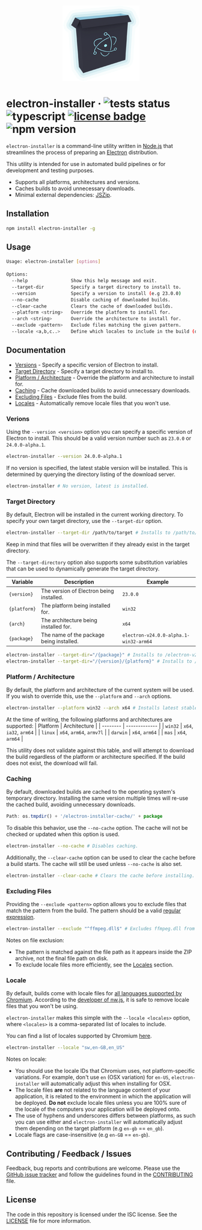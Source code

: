 <p align="center"><img src="docs/electron-installer-logo.png"/></p>

# electron-installer &middot; ![tests status](https://github.com/Kruithne/electron-installer/actions/workflows/github-actions-test.yml/badge.svg) ![typescript](https://img.shields.io/badge/language-typescript-blue) [![license badge](https://img.shields.io/github/license/Kruithne/electron-installer?color=blue)](LICENSE) ![npm version](https://img.shields.io/npm/v/electron-installer?color=blue)

`electron-installer` is a command-line utility written in [Node.js](https://nodejs.org/) that streamlines the process of preparing an [Electron](https://www.electronjs.org/) distribution.

This utility is intended for use in automated build pipelines or for development and testing purposes.

- Supports all platforms, architectures and versions.
- Caches builds to avoid unnecessary downloads.
- Minimal external dependencies: [JSZip](https://www.npmjs.com/package/jszip).

## Installation
```bash
npm install electron-installer -g
```

## Usage
```bash
Usage: electron-installer [options]

Options:
  --help                Show this help message and exit.
  --target-dir          Specify a target directory to install to.
  --version             Specify a version to install (e.g 23.0.0)
  --no-cache            Disable caching of downloaded builds.
  --clear-cache         Clears the cache of downloaded builds.
  --platform <string>   Override the platform to install for.
  --arch <string>       Override the architecture to install for.
  --exclude <pattern>   Exclude files matching the given pattern.
  --locale <a,b,c..>    Define which locales to include in the build (defaults: all).
```

## Documentation

- [Versions](#versions) - Specify a specific version of Electron to install.
- [Target Directory](#target-directory) - Specify a target directory to install to.
- [Platform / Architecture](#platform--architecture) - Override the platform and architecture to install for.
- [Caching](#caching) - Cache downloaded builds to avoid unnecessary downloads.
- [Excluding Files](#excluding-files) - Exclude files from the build.
- [Locales](#locale) - Automatically remove locale files that you won't use.

### Verions

Using the `--version <version>` option you can specify a specific version of Electron to install. This should be a valid version number such as `23.0.0` or `24.0.0-alpha.1`.

```bash
electron-installer --version 24.0.0-alpha.1
```
If no version is specified, the latest stable version will be installed. This is determined by querying the directory listing of the download server.

```bash
electron-installer # No version, latest is installed.
```

### Target Directory

By default, Electron will be installed in the current working directory. To specify your own target directory, use the `--target-dir` option.

```bash
electron-installer --target-dir /path/to/target # Installs to /path/to/target.
```
Keep in mind that files will be overwritten if they already exist in the target directory.

The `--target-directory` option also supports some substitution variables that can be used to dynamically generate the target directory.


| Variable | Description | Example |
| -------- | ----------- | ------- |
| `{version}` | The version of Electron being installed. | `23.0.0` |
| `{platform}` | The platform being installed for. | `win32` |
| `{arch}` | The architecture being installed for. | `x64` |
| `{package}` | The name of the package being installed. | `electron-v24.0.0-alpha.1-win32-arm64` |

```bash
electron-installer --target-dir="/{package}" # Installs to /electron-v23.0.0-win32-x64
electron-installer --target-dir="/{version}/{platform}" # Installs to /23.0.0/win32
```

### Platform / Architecture

By default, the platform and architecture of the current system will be used. If you wish to override this, use the `--platform` and `--arch` options.

```bash
electron-installer --platform win32 --arch x64 # Installs latest stable build for Windows x64.
```

At the time of writing, the following platforms and architectures are supported:
| Platform | Architecture  |
| -------- | ------------- |
| `win32`  | `x64`, `ia32`, `arm64` |
| `linux`  | `x64`, `arm64`, `armv7l` |
| `darwin` | `x64`, `arm64`         |
| `mas`    | `x64`, `arm64`         |

This utility does not validate against this table, and will attempt to download the build regardless of the platform or architecture specified. If the build does not exist, the download will fail.

### Caching

By default, downloaded builds are cached to the operating system's temporary directory. Installing the same version multiple times will re-use the cached build, avoiding unnecessary downloads.

```js
Path: os.tmpdir() + '/electron-installer-cache/' + package
```

To disable this behavior, use the `--no-cache` option. The cache will not be checked or updated when this option is used.

```bash
electron-installer --no-cache # Disables caching.
```

Additionally, the `--clear-cache` option can be used to clear the cache before a build starts. The cache will still be used unless `--no-cache` is also set.

```bash
electron-installer --clear-cache # Clears the cache before installing.
```

### Excluding Files

Providing the `--exclude <pattern>` option allows you to exclude files that match the pattern from the build. The pattern should be a valid [regular expression](https://developer.mozilla.org/en-US/docs/Web/JavaScript/Guide/Regular_Expressions).

```bash
electron-installer --exclude "^ffmpeg.dll$" # Excludes ffmpeg.dll from the build.
```

Notes on file exclusion:
- The pattern is matched against the file path as it appears inside the ZIP archive, not the final file path on disk.
- To exclude locale files more efficiently, see the [Locales](#locale) section.

### Locale

By default, builds come with locale files for [all languages supported by Chromium](https://chromium.googlesource.com/chromium/src/build/config/+/refs/heads/main/locales.gni). According to the [developer of nw.js](https://github.com/nwjs/nw.js/issues/2244#issuecomment-379977958), it is safe to remove locale files that you won't be using.

`electron-installer` makes this simple with the `--locale <locales>` option, where `<locales>` is a comma-separated list of locales to include.

You can find a list of locales supported by Chromium [here](https://chromium.googlesource.com/chromium/src/build/config/+/refs/heads/main/locales.gni).

```bash
electron-installer --locale "sw,en-GB,en_US"
```

Notes on locale:
- You should use the locale IDs that Chromium uses, not platform-specific variations. For example, don't use `en` (OSX variation) for `en-US`, `electron-installer` will automatically adjust this when installing for OSX.
- The locale files **are** not related to the language content of your application, it is related to the environment in which the application will be deployed. **Do not** exclude locale files unless you are 100% sure of the locale of the computers your application will be deployed onto.
- The use of hyphens and underscores differs between platforms, as such you can use either and `electron-installer` will automatically adjust them depending on the target platform (e.g `en-gb` == `en_gb`).
- Locale flags are case-insensitive (e.g `en-GB` == `en-gb`).

## Contributing / Feedback / Issues
Feedback, bug reports and contributions are welcome. Please use the [GitHub issue tracker](https://github.com/Kruithne/electron-installer/issues) and follow the guidelines found in the [CONTRIBUTING](CONTRIBUTING.md) file.

## License
The code in this repository is licensed under the ISC license. See the [LICENSE](LICENSE) file for more information.
